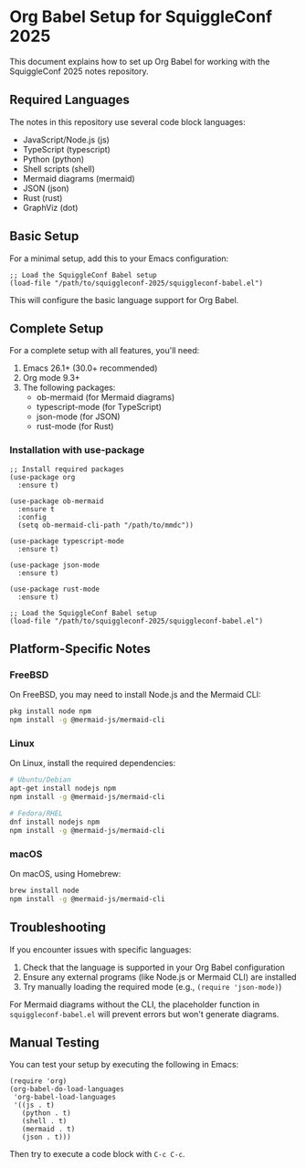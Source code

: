 # Org Babel Setup for SquiggleConf 2025

This document explains how to set up Org Babel for working with the SquiggleConf 2025 notes repository.

## Required Languages

The notes in this repository use several code block languages:

- JavaScript/Node.js (js)
- TypeScript (typescript)
- Python (python)
- Shell scripts (shell)
- Mermaid diagrams (mermaid)
- JSON (json)
- Rust (rust)
- GraphViz (dot)

## Basic Setup

For a minimal setup, add this to your Emacs configuration:

```elisp
;; Load the SquiggleConf Babel setup
(load-file "/path/to/squiggleconf-2025/squiggleconf-babel.el")
```

This will configure the basic language support for Org Babel.

## Complete Setup

For a complete setup with all features, you'll need:

1. Emacs 26.1+ (30.0+ recommended)
2. Org mode 9.3+
3. The following packages:
   - ob-mermaid (for Mermaid diagrams)
   - typescript-mode (for TypeScript)
   - json-mode (for JSON)
   - rust-mode (for Rust)

### Installation with use-package

```elisp
;; Install required packages
(use-package org
  :ensure t)

(use-package ob-mermaid
  :ensure t
  :config
  (setq ob-mermaid-cli-path "/path/to/mmdc"))

(use-package typescript-mode
  :ensure t)

(use-package json-mode
  :ensure t)

(use-package rust-mode
  :ensure t)

;; Load the SquiggleConf Babel setup
(load-file "/path/to/squiggleconf-2025/squiggleconf-babel.el")
```

## Platform-Specific Notes

### FreeBSD

On FreeBSD, you may need to install Node.js and the Mermaid CLI:

```sh
pkg install node npm
npm install -g @mermaid-js/mermaid-cli
```

### Linux

On Linux, install the required dependencies:

```sh
# Ubuntu/Debian
apt-get install nodejs npm
npm install -g @mermaid-js/mermaid-cli

# Fedora/RHEL
dnf install nodejs npm
npm install -g @mermaid-js/mermaid-cli
```

### macOS

On macOS, using Homebrew:

```sh
brew install node
npm install -g @mermaid-js/mermaid-cli
```

## Troubleshooting

If you encounter issues with specific languages:

1. Check that the language is supported in your Org Babel configuration
2. Ensure any external programs (like Node.js or Mermaid CLI) are installed
3. Try manually loading the required mode (e.g., `(require 'json-mode)`)

For Mermaid diagrams without the CLI, the placeholder function in `squiggleconf-babel.el` will prevent errors but won't generate diagrams.

## Manual Testing

You can test your setup by executing the following in Emacs:

```elisp
(require 'org)
(org-babel-do-load-languages
 'org-babel-load-languages
 '((js . t)
   (python . t)
   (shell . t)
   (mermaid . t)
   (json . t)))
```

Then try to execute a code block with `C-c C-c`.